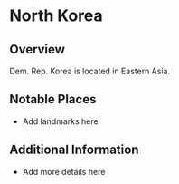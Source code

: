 # North Korea
## Overview
Dem. Rep. Korea is located in Eastern Asia.

## Notable Places
- Add landmarks here

## Additional Information
- Add more details here
